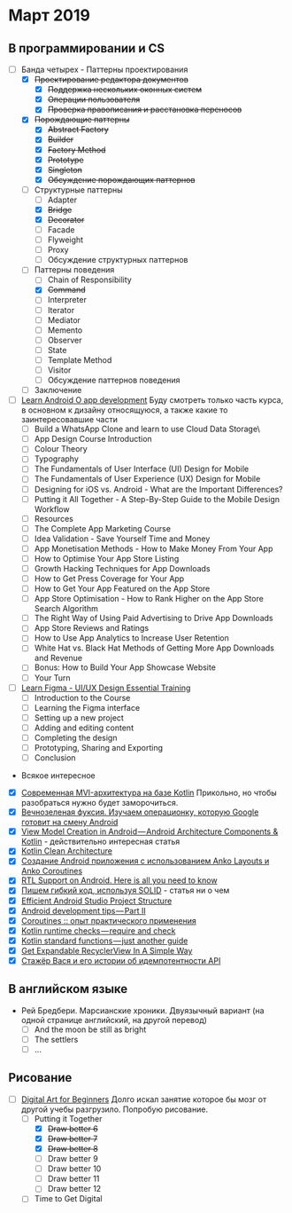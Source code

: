 # Март 2019
## В программировании и CS
- [ ] Банда четырех - Паттерны проектирования
  - [x] ~~Проектирование редактора документов~~
    - [x] ~~Поддержка нескольких оконных систем~~
    - [x] ~~Операции пользователя~~
    - [x] ~~Проверка правописания и расстановка переносов~~
  - [x] ~~Порождающие паттерны~~
    - [x] ~~Abstract Factory~~
    - [x] ~~Builder~~
    - [x] ~~Factory Method~~
    - [x] ~~Prototype~~
    - [x] ~~Singleton~~
    - [x] ~~Обсуждение порождающих паттернов~~
  - [ ] Структурные паттерны
    - [ ] Adapter
    - [x] ~~Bridge~~
    - [x] ~~Decorator~~
    - [ ] Facade
    - [ ] Flyweight
    - [ ] Proxy
    - [ ] Обсуждение структурных паттернов
  - [ ] Паттерны поведения
    - [ ] Chain of Responsibility
    - [x] ~~Command~~
    - [ ] Interpreter
    - [ ] Iterator
    - [ ] Mediator
    - [ ] Memento
    - [ ] Observer
    - [ ] State
    - [ ] Template Method
    - [ ] Visitor
    - [ ] Обсуждение паттернов поведения
  - [ ] Заключение

- [ ] [Learn Android O app development](https://www.udemy.com/android-app-development-with-java/learn/v4/overview) Буду смотреть только часть курса, в основном к дизайну относящуюся, а также какие то заинтересовавшие части
  - [ ] Build a WhatsApp Clone and learn to use Cloud Data Storage\
  - [ ] App Design Course Introduction
  - [ ] Colour Theory
  - [ ] Typography
  - [ ] The Fundamentals of User Interface (UI) Design for Mobile
  - [ ] The Fundamentals of User Experience (UX) Design for Mobile
  - [ ] Designing for iOS vs. Android - What are the Important Differences?
  - [ ] Putting it All Together - A Step-By-Step Guide to the Mobile Design Workflow
  - [ ] Resources
  - [ ] The Complete App Marketing Course
  - [ ] Idea Validation - Save Yourself Time and Money
  - [ ] App Monetisation Methods - How to Make Money From Your App
  - [ ] How to Optimise Your App Store Listing
  - [ ] Growth Hacking Techniques for App Downloads
  - [ ] How to Get Press Coverage for Your App
  - [ ] How to Get Your App Featured on the App Store
  - [ ] App Store Optimisation - How to Rank Higher on the App Store Search Algorithm
  - [ ] The Right Way of Using Paid Advertising to Drive App Downloads
  - [ ] App Store Reviews and Ratings
  - [ ] How to Use App Analytics to Increase User Retention
  - [ ] White Hat vs. Black Hat Methods of Getting More App Downloads and Revenue
  - [ ] Bonus: How to Build Your App Showcase Website
  - [ ] Your Turn

- [ ] [Learn Figma - UI/UX Design Essential Training](https://www.udemy.com/learn-figma/)
  - [ ] Introduction to the Course
  - [ ] Learning the Figma interface
  - [ ] Setting up a new project
  - [ ] Adding and editing content
  - [ ] Completing the design
  - [ ] Prototyping, Sharing and Exporting
  - [ ] Conclusion

 - Всякое интересное
 - [x] [Современная MVI-архитектура на базе Kotlin](https://habr.com/ru/company/badoo/blog/429728/) Прикольно, но чтобы разобраться нужно будет заморочиться.
 - [x] [Вечнозеленая фуксия. Изучаем операционку, которую Google готовит на смену Android](https://xakep.ru/2019/01/09/google-fuchsia/)
 - [x] [View Model Creation in Android — Android Architecture Components & Kotlin](https://proandroiddev.com/view-model-creation-in-android-android-architecture-components-kotlin-ce9f6b93a46b) - действительно интересная статья
 - [x] [Kotlin Clean Architecture](https://proandroiddev.com/kotlin-clean-architecture-1ad42fcd97fa)
 - [x] [Создание Android приложения с использованием Anko Layouts и Anko Coroutines](https://habr.com/ru/post/442440/)
 - [x] [RTL Support on Android. Here is all you need to know](https://habr.com/ru/post/442440/)
 - [x] [Пишем гибкий код, используя SOLID](https://habr.com/ru/company/skillbox/blog/442928/) - статья ни о чем
 - [x] [Efficient Android Studio Project Structure](https://medium.com/@andycherkashyn/how-to-organize-android-project-files-the-right-way-46b34289ad0a)
 - [x] [Android development tips — Part II](https://medium.com/code-procedure-and-rants/android-development-tips-part-ii-476bbab182b9)
 - [x] [Coroutines :: опыт практического применения](https://habr.com/ru/company/e-Legion/blog/442920/)
 - [x] [Kotlin runtime checks — require and check](https://proandroiddev.com/kotlin-runtime-checks-require-and-check-435b590fbe2d)
 - [x] [Kotlin standard functions — just another guide](https://proandroiddev.com/kotlin-standard-functions-just-another-guide-8c639181ceb1)
 - [x] [Get Expandable RecyclerView In A Simple Way](https://android.jlelse.eu/get-expandable-recyclerview-in-a-simple-way-8946046b4573)
 - [x] [Стажёр Вася и его истории об идемпотентности API](https://habr.com/ru/company/yandex/blog/442762/)
## В английском языке
- Рей Бредбери. Марсианские хроники. Двуязычный вариант (на одной странице английский, на другой перевод)
  - [ ] And the moon be still as bright
  - [ ] The settlers
  - [ ] ...

## Рисование
- [ ] [Digital Art for Beginners](https://www.udemy.com/digital-art-101-from-beginner-to-pro) Долго искал занятие которое бы мозг от другой учебы разгрузило. Попробую рисование.
  - [ ] Putting it Together
    - [x] ~~Draw better 6~~
    - [x] ~~Draw better 7~~
    - [x] ~~Draw better 8~~
    - [ ] Draw better 9
    - [ ] Draw better 10
    - [ ] Draw better 11
    - [ ] Draw better 12
  - [ ] Time to Get Digital